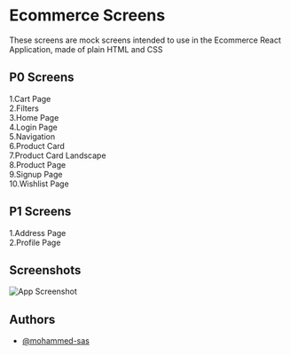 
# Ecommerce Screens

These screens are mock screens intended to use in the Ecommerce React Application, made of plain HTML and CSS



## P0 Screens
1.Cart Page\
2.Filters\
3.Home Page\
4.Login Page\
5.Navigation\
6.Product Card\
7.Product Card Landscape\
8.Product Page\
9.Signup Page\
10.Wishlist Page
## P1 Screens
1.Address Page\
2.Profile Page
## Screenshots

![App Screenshot](https://ecstatic-lichterman-236a58.netlify.app//Screen%20Shots/ss1.png)


## Authors

- [@mohammed-sas](https://www.github.com/mohammed-sas)

